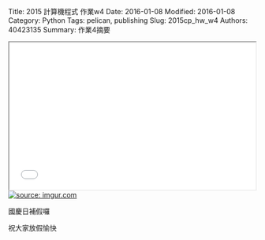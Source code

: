 Title: 2015 計算機程式 作業w4
Date: 2016-01-08
Modified: 2016-01-08
Category: Python
Tags: pelican, publishing
Slug: 2015cp_hw_w4
Authors: 40423135
Summary: 作業4摘要
<iframe src="w4.html" width="500" height="300"></iframe>
<a href="http://imgur.com/Ej6bnA4"><img src="http://i.imgur.com/Ej6bnA4.jpg" title="source: imgur.com" /></a>

<font cokor-red>國慶日補假囉</font>


<a>祝大家放假愉快</a>